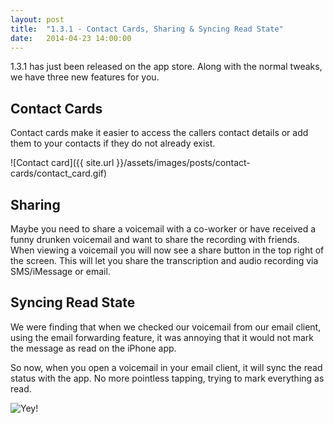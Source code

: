 ```yaml
---
layout: post
title:  "1.3.1 - Contact Cards, Sharing & Syncing Read State"
date:   2014-04-23 14:00:00
---
```


1.3.1 has just been released on the app store. Along with the normal tweaks, we have three new features for you.

## Contact Cards

Contact cards make it easier to access the callers contact details or add them to your contacts if they do not already exist.

![Contact card]({{ site.url }}/assets/images/posts/contact-cards/contact_card.gif)

## Sharing

Maybe you need to share a voicemail with a co-worker or have received a funny drunken voicemail and want to share the recording with friends. When viewing a voicemail you will now see a share button in the top right of the screen. This will let you share the transcription and audio recording via SMS/iMessage or email.

## Syncing Read State

We were finding that when we checked our voicemail from our email client, using the email forwarding feature, it was annoying that it would not mark the message as read on the iPhone app.

So now, when you open a voicemail in your email client, it will sync the read status with the app. No more pointless tapping, trying to mark everything as read.

![Yey!](http://media.giphy.com/media/8CSflsMG1IFos/giphy.gif)